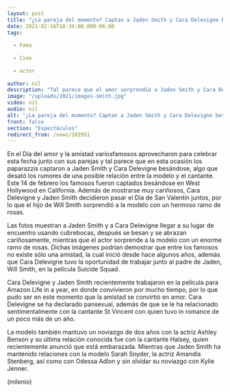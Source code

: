```yaml
---
layout: post
title: "¿La pareja del momento? Captan a Jaden Smith y Cara Delevigne besándose"
date: 2021-02-16T18:34:00.000-06:00
tags:
  
  - Fama
  
  - Cine
  
  - actor
  
author: nil
description: "Tal parece que el amor sorprendió a Jaden Smith y Cara Delevigne, quienes fuero captados besándose en pleno San Valentín. "
image: "/uploads/2021/images-smith.jpg"
video: nil
audio: nil
alt: "¿La pareja del momento? Captan a Jaden Smith y Cara Delevigne besándose"
front: false
section: "Espectáculos"
redirect_from: /news/182951
---
```


En el Día del amor y la amistad variosfamosos aprovecharon para celebrar esta fecha junto con sus parejas y tal parece que en esta ocasión los paparazzis captaron a Jaden Smith y Cara Delevigne besándose, algo que desató los rumores de una posible relación entre la modelo y el cantante. 
Este 14 de febrero los famosos fueron captados besándose en West Hollywood en California. Además de mostrarse muy cariñosos, Cara Delevigne y Jaden Smith decidieron pasar el Día de San Valentín juntos, por lo que el hijo de Will Smith sorprendió a la modelo con un hermoso ramo de rosas. 

Las fotos muestran a Jaden Smith y a Cara Delevigne llegar a su lugar de encuentro usando cubrebocas, después se besan y se abrazan cariñosamente, mientras que el actor sorprende a la modelo con un enorme ramo de rosas. Dichas imágenes podrían demostrar que entre los famosos no existe sólo una amistad, la cual inició desde hace algunos años, además que Cara Delevigne tuvo la oportunidad de trabajar junto al padre de Jaden, Will Smith, en la película Suicide Squad. 

Cara Delevigne y Jaden Smith recientemente trabajaron en la película para Amazon Life in a year, en donde convivieron por mucho tiempo, por lo que pudo ser en este momento que la amistad se convirtió en amor. Cara Delevigne se ha declarado pansexual, además de que se le ha relacionado sentimentalmente con la cantante St Vincent con quien tuvo in romance de un poco más de un año. 

La modelo también mantuvo un noviazgo de dos años con la actriz Ashley Benson y su última relación conocida fue con la cantante Halsey, quien recientemente anunció que está embarazada. Mientras que Jaden Smith ha mantenido relaciones con la modelo Sarah Snyder, la actriz Amandla Stenberg, así como con Odessa Adlon y sin olvidar su noviazgo con Kylie Jenner. 

(milenio)
